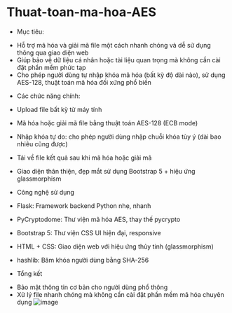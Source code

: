 # Thuat-toan-ma-hoa-AES
* Mục tiêu:
- Hỗ trợ mã hóa và giải mã file một cách nhanh chóng và dễ sử dụng thông qua giao diện web
- Giúp bảo vệ dữ liệu cá nhân hoặc tài liệu quan trọng mà không cần cài đặt phần mềm phức tạp
- Cho phép người dùng tự nhập khóa mã hóa (bất kỳ độ dài nào), sử dụng AES-128, thuật toán mã hóa đối xứng phổ biến
* Các chức năng chính:
- Upload file bất kỳ từ máy tính 
 - Mã hóa hoặc giải mã file bằng thuật toán AES-128 (ECB mode)
-  Nhập khóa tự do: cho phép người dùng nhập chuỗi khóa tùy ý (dài bao nhiêu cũng được)
 - Tải về file kết quả sau khi mã hóa hoặc giải mã
 - Giao diện thân thiện, đẹp mắt sử dụng Bootstrap 5 + hiệu ứng glassmorphism

- Công nghệ sử dụng

- Flask: Framework backend Python nhẹ, nhanh
- PyCryptodome: Thư viện mã hóa AES, thay thế pycrypto
- Bootstrap 5: Thư viện CSS UI hiện đại, responsive
- HTML + CSS: Giao diện web với hiệu ứng thủy tinh (glassmorphism)
- hashlib: Băm khóa người dùng bằng SHA-256

* Tổng kết
- Bảo mật thông tin cơ bản cho người dùng phổ thông
- Xử lý file nhanh chóng mà không cần cài đặt phần mềm mã hóa chuyên dụng
![image](https://github.com/user-attachments/assets/663688cc-1f4c-436d-bea2-ef0eae039b9a)



